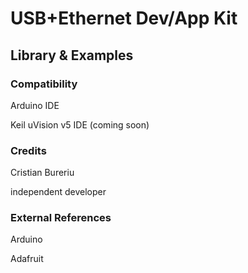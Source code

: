 # USB+Ethernet Dev/App Kit

## Library & Examples

### Compatibility

Arduino IDE

Keil uVision v5 IDE (coming soon)

### Credits

Cristian Bureriu

  independent developer

### External References

Arduino

Adafruit

